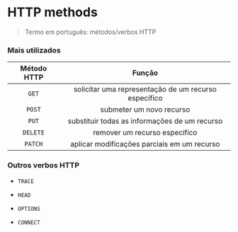 # HTTP methods

> Termo em português: métodos/verbos HTTP

### Mais utilizados

Método HTTP | Função
:---------: | :----:
`GET` | solicitar uma representação de um recurso específico
`POST` | submeter um novo recurso
`PUT` | substituir todas as informações de um recurso
`DELETE` | remover um recurso específico
`PATCH` | aplicar modificações parciais em um recurso

### Outros verbos HTTP

* `TRACE`

* `HEAD`

* `OPTIONS`

* `CONNECT`